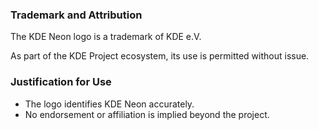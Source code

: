 ### Trademark and Attribution

The KDE Neon logo is a trademark of KDE e.V.

As part of the KDE Project ecosystem, its use is permitted without issue.

### Justification for Use

- The logo identifies KDE Neon accurately.
- No endorsement or affiliation is implied beyond the project.